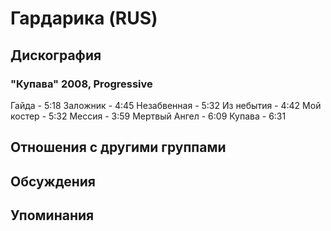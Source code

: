 # Гардарика (RUS)



## Дискография

### "Купава" 2008, Progressive

Гайда - 5:18 
Заложник - 4:45 
Незабвенная - 5:32 
Из небытия - 4:42 
Мой костер - 5:32 
Мессия - 3:59 
Мертвый Ангел - 6:09 
Купава - 6:31


## Отношения с другими группами


## Обсуждения


## Упоминания


